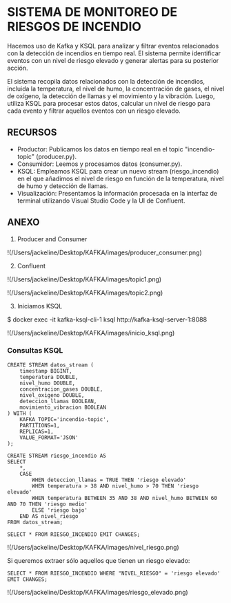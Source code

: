 # SISTEMA DE MONITOREO DE RIESGOS DE INCENDIO

Hacemos uso de Kafka y KSQL para analizar y filtrar eventos relacionados con la detección de incendios en tiempo real. El sistema permite identificar eventos con un nivel de riesgo elevado y generar alertas para su posterior acción. 

El sistema recopila datos relacionados con la detección de incendios, incluida la temperatura, el nivel de humo, la concentración de gases, el nivel de oxígeno, la detección de llamas y el movimiento y la vibración. Luego, utiliza KSQL para procesar estos datos, calcular un nivel de riesgo para cada evento y filtrar aquellos eventos con un riesgo elevado.

## RECURSOS

* Productor: Publicamos los datos en tiempo real en el topic "incendio-topic" (producer.py).
* Consumidor: Leemos y procesamos datos (consumer.py).
* KSQL: Empleamos KSQL para crear un nuevo stream (riesgo_incendio) en el que añadimos el nivel de riesgo en función de la temperatura, nivel de humo y detección de llamas. 
* Visualización: Presentamos la información procesada en la interfaz de terminal utilizando Visual Studio Code y la UI de Confluent.
  
## ANEXO


1. Producer and Consumer

!(/Users/jackeline/Desktop/KAFKA/images/producer_consumer.png)

2. Confluent

!(/Users/jackeline/Desktop/KAFKA/images/topic1.png)

!(/Users/jackeline/Desktop/KAFKA/images/topic2.png)

3. Iniciamos KSQL

$ docker exec -it kafka-ksql-cli-1 ksql http://kafka-ksql-server-1:8088

!(/Users/jackeline/Desktop/KAFKA/images/inicio_ksql.png)

### Consultas KSQL

```
CREATE STREAM datos_stream (
    timestamp BIGINT,
    temperatura DOUBLE,
    nivel_humo DOUBLE,
    concentracion_gases DOUBLE,
    nivel_oxigeno DOUBLE,
    deteccion_llamas BOOLEAN,
    movimiento_vibracion BOOLEAN
) WITH (
    KAFKA_TOPIC='incendio-topic',
    PARTITIONS=1,
    REPLICAS=1,
    VALUE_FORMAT='JSON'
);
```

```
CREATE STREAM riesgo_incendio AS
SELECT
    *,
    CASE
        WHEN deteccion_llamas = TRUE THEN 'riesgo elevado'
        WHEN temperatura > 38 AND nivel_humo > 70 THEN 'riesgo elevado'
        WHEN temperatura BETWEEN 35 AND 38 AND nivel_humo BETWEEN 60 AND 70 THEN 'riesgo medio'
        ELSE 'riesgo bajo'
    END AS nivel_riesgo
FROM datos_stream;
```

```SELECT * FROM RIESGO_INCENDIO EMIT CHANGES;```

!(/Users/jackeline/Desktop/KAFKA/images/nivel_riesgo.png)


Si queremos extraer sólo aquellos que tienen un riesgo elevado: 

```SELECT * FROM RIESGO_INCENDIO WHERE "NIVEL_RIESGO" = 'riesgo elevado' EMIT CHANGES;```

!(/Users/jackeline/Desktop/KAFKA/images/riesgo_elevado.png)

